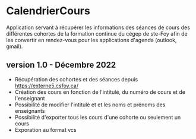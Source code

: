 # CalendrierCours

Application servant à récupérer les informations des séances de cours des différentes cohortes de la formation continue du cégep de ste-Foy afin de les convertir en rendez-vous pour les applications d'agenda (outlook, gmail).

## version 1.0 - Décembre 2022

 - Récupération des cohortes et des séances depuis https://externe5.csfoy.ca/
 - Création des cours en fonction de l'intitulé, du numéro de cours et de l'enseignant
 - Possibilité de modifier l'intitulé et et les noms et prénoms des enseignants
 - Possibilité d'exporter tous les cours d'une cohorte ou seulement un cours
 - Exporation au format vcs